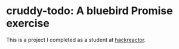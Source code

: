 # cruddy-todo: A bluebird Promise exercise

This is a project I completed as a student at [hackreactor](http://hackreactor.com). 
